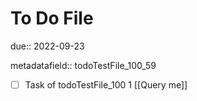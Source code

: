 # To Do File

due:: 2022-09-23

metadatafield:: todoTestFile_100_59

- [ ] Task of todoTestFile_100 1 [[Query me]]
